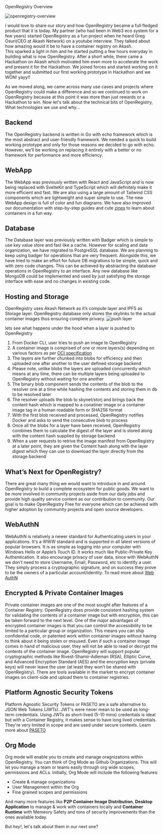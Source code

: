 <div class="w-full flex justify-center text-primary-500 text-4xl font-semibold">OpenRegistry Overview</div>

   
![openregistry-overview](/overview-blog.png)

I would love to share our story and how OpenRegistry became a full fledged product that it is today.
My partner (who had been in Web3 eco system for a few years) started OpenRegistry as a fun project when he heard Greg Osuri(CEO at Akash Network) on a youtube interview. They talked about how amazing would it be to have a container registry on Akash.  
This sparked a light in him and he started putting a few hours everyday in building what is now OpenRegistry. After a short while, there came a Hackathon on Akash which motivated him even more to accelerate the work and present it for the Hackathon. We joined forces and started working on it together and submitted our first working prototype in Hackathon and we WON! yayy!! 

As we moved along, we came across many use cases and projects where OpenRegistry could make a difference and so we continued to work on OpenRegistry because at this point it was more than just rewards or a Hackathon to win.
Now let's talk about the technical bits of OpenRegistry, What technologies we use and why...

## Backend
The OpenRegistry backend is written in Go with echo framework which is the most abstract and user-friendly framework. 
We needed a quick to build working prototype and only for those reasons we decided to go with echo. However, we’ll be working on replacing it entirely with a better or no framework for performance and more efficiency.  

## WebApp
The WebApp was previously written with React and JavaScript and is now being replaced with SvelteKit and TypeScript which will definitely make it more efficient and fast. We are also using a large amount of Tailwind CSS components which are lightweight and super simple to use.
The new WebApp design is full of color and fun diagrams. We have also improved our documentation with step-by-step guides and cute [zines](https://docs.openregistry.dev) to learn about containers in a fun way.

## Database
The Database layer was previously written with Badger which is simple to use key value store and fast like a cache. However for scaling and data organization, we have migrated to PostgreSQL database. We are planning to keep using badger for operations that are very frequent. Alongside this, we have tried to make an effort for future DB migrations to be simple, quick and with zero code changes. This can be achieved by abstracting the database operations in OpenRegistry to an interface. Any new database like MongoDB could be implemented and used by just satisfying the storage interface with ease and no changes in existing code.

## Hosting and Storage

OpenRegistry uses Akash Network as it’s compute layer and IPFS as Storage layer. OpenRegistry database only stores the skylinks to the actual container images thus ensuring complete privacy.
![push layer](/blog-push-layer.png)

<div class="w-full flex text-start text-primary-500 text-xl">lets see what happens under the hood when a layer is pushed to OpenRegistry</div>

 1. From Docker CLI, user tries to push an image to OpenRegistry
 2. A container image is comprised of one or more layers(s) depending on various factors as per [OCI specification](https://github.com/opencontainers/distribution-spec/blob/main/spec.md#push)
 3. The layers are further chunked into blobs for efficiency and then uploaded one after another to the user defined storage backend
 4. Please note, unlike blobs the layers are uploaded concurrently which means at any time, there can be multiple layers being uploaded to OpenRegistry without waiting for one another
 5. The binary blob component sends the contents of the blob to the resolver one at a time while hashing the contents and storing them in db to be resolved later
 6. The resolver uploads the blob to skynet/storj and brings back the content hash which is mapped to a conatiner image or a container image tag in a human readable form or SHA256 format
 7. With the first blob received and processed, OpenRegistry notifies Docker and asks to send the consecutive blob to process
 8. Once all the blobs for a layer have been received, OpenRegistry combines them to calculate the digest of the layer and is stored along with the content hash supplied by storage backend
 9. When a user requests to retrive the image manifest from OpenRegistry at a later point, they are given the Content hash along with the layer digest which they can use to download the layer directly from the storage backend


## What’s Next for OpenRegistry?

There are great many thing we would want to introduce in and around OpenRegistry to build a complete ecosystem for public goods. We want to be more involved in community projects aside from our daily jobs and provide high quality service content as our contribution to community. Our goal is to make OpenRegistry Free for everyone which can be achieved with higher adoption by community projects and open source developers.

## WebAuthN
WebAuthN is relatively a newer standard for Authenticating users in your applications. It's a WWW standard and is 
supported in all latest versions of popular browsers. It is as simple as logging into your computer with Windows Hello or 
Apple’s Touch ID. It works much like Public-Private Key Authentication. It also encourage privacy of user data, since with 
WebAuthN we don't need to store Username, Email, Password, etc to identify a user. They simply process a cryptographic signature,
and on success they prove to be the owners of a particular account/identity.
To read more about [Web AuthN](https://webauthn.guide)

## Encrypted & Private Container Images
Private container images are one of the most sought after features of a Container Registry. OpenRegistry does provide consistent hashing system for validating the contents of a container image but with encryption, this can be taken forward to the next level. One of the major advantages of encrypted container images is that you can control the accessibility to be limited to a particular group or organization. This means you can ship confidential code, or patented work within container images without having to think about it being stolen or misused. Even if such a container image comes in hand of malicious user, they will not be able to read or decrypt the contents of the container image.
OpenRegistry will support popular cryptographic methods like Rivest-Shamir-Adleman (RSA), Elliptic Curve, and Advanced Encryption Standard (AES) and the encryption keys (private keys) will never leave the user (at least they won’t be shared with OpenRegistry). There are tools available in the market to encrypt container images on client-side and upload them to container registries.

## Platform Agnostic Security Tokens

Platform Agnostic Security Tokens or PASETO are a safe alternative to JSON Web Tokens (JWTs). JWT's were never mean to be used as long-term credentials. Using JWTs as short-lived (5-10 mins) credentials is ideal but with a Container Registry, it makes sense to have long lived credentials. They're very limited in scope and are used under secure contexts. Learn more about [PASETO](https://github.com/paseto-standard/paseto-spec)


## Org Mode

Org mode will enable you to create and manage oragnizations within OpenRegistry. You can think of Org Mode as Github Organizations.
This will let you manage a team or teams easily through org wide scopes, permissions and ACLs. Initially, Org Mode will include the following features:
- Create & manage organizations 
- User Management within the Org
- Fine grained scopes and permissions

And many more features like **P2P Container Image Distribution**, **Desktop Application** to manage & work with containers locally and **Container Runtime** with Memeory Safety and tons of security improvements than the ones available today.

But *hey!*, let's talk about them in our next one?

